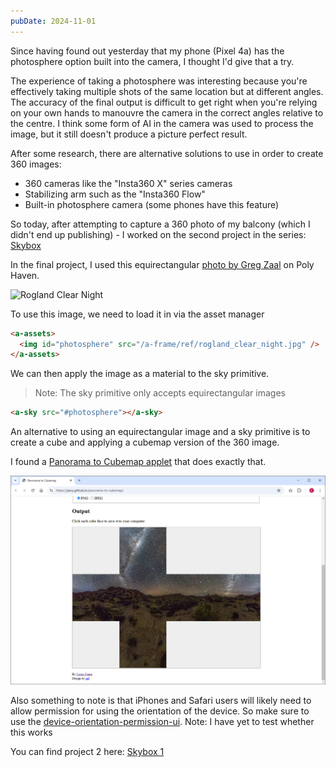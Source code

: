 ```yaml
---
pubDate: 2024-11-01
---
```


Since having found out yesterday that my phone (Pixel 4a) has the photosphere option built into the camera, I thought I'd give that a try.

The experience of taking a photosphere was interesting because you're effectively taking multiple shots of the same location but at different angles. The accuracy of the final output is difficult to get right when you're relying on your own hands to manouvre the camera in the correct angles relative to the centre. I think some form of AI in the camera was used to process the image, but it still doesn't produce a picture perfect result.

After some research, there are alternative solutions to use in order to create 360 images:

- 360 cameras like the "Insta360 X" series cameras
- Stabilizing arm such as the "Insta360 Flow"
- Built-in photosphere camera (some phones have this feature)

So today, after attempting to capture a 360 photo of my balcony (which I didn't end up publishing) - I worked on the second project in the series: [Skybox](/a-frame/sketch/2-skybox-1)

In the final project, I used this equirectangular [photo by Greg Zaal](https://polyhaven.com/a/rogland_clear_night) on Poly Haven.

![Rogland Clear Night](/a-frame/ref/rogland_clear_night.jpg)

To use this image, we need to load it in via the asset manager

```html
<a-assets>
  <img id="photosphere" src="/a-frame/ref/rogland_clear_night.jpg" />
</a-assets>
```

We can then apply the image as a material to the sky primitive.

> Note: The sky primitive only accepts equirectangular images

```html
<a-sky src="#photosphere"></a-sky>
```

An alternative to using an equirectangular image and a sky primitive is to create a cube and applying a cubemap version of the 360 image.

I found a [Panorama to Cubemap applet](https://jaxry.github.io/panorama-to-cubemap/) that does exactly that.

![alt text](image.png)

Also something to note is that iPhones and Safari users will likely need to allow permission for using the orientation of the device. So make sure to use the [device-orientation-permission-ui](https://aframe.io/docs/1.6.0/components/device-orientation-permission-ui.html). Note: I have yet to test whether this works

You can find project 2 here: [Skybox 1](/a-frame/sketch/2-skybox-1)
